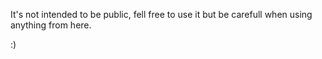 It's not intended to be public, fell free to use it but be carefull when using anything from here. 

:)